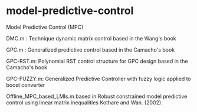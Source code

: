 # model-predictive-control
Model Predictive Control (MPC)

DMC.m : Technique dynamic matrix control based in the Wang's book

GPC.m : Generalized predictive control based in the Camacho's book

GPC-RST.m: Polynomial RST control structure for GPC design based in the Camacho's book

GPC-FUZZY.m: Generalized Predictive Controller with fuzzy logic applied to boost converter 

Offline_MPC_based_LMIs.m based in  Robust constrained model predictive control using linear matrix inequalities Kothare and Wan. (2002).
